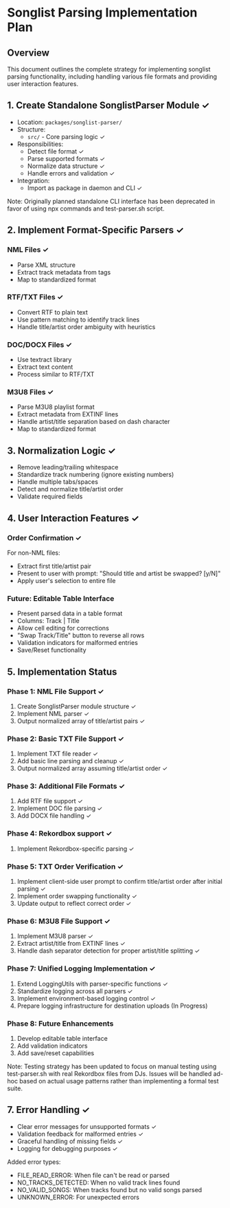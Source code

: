 # Songlist Parsing Implementation Plan

## Overview
This document outlines the complete strategy for implementing songlist parsing functionality, including handling various file formats and providing user interaction features.

## 1. Create Standalone SonglistParser Module ✓
- Location: `packages/songlist-parser/`
- Structure:
  - `src/` - Core parsing logic ✓
- Responsibilities:
  - Detect file format ✓
  - Parse supported formats ✓
  - Normalize data structure ✓
  - Handle errors and validation ✓
- Integration:
  - Import as package in daemon and CLI ✓

Note: Originally planned standalone CLI interface has been deprecated in favor of using npx commands and test-parser.sh script.

## 2. Implement Format-Specific Parsers ✓
### NML Files ✓
- Parse XML structure
- Extract track metadata from <ENTRY> tags
- Map to standardized format

### RTF/TXT Files ✓
- Convert RTF to plain text
- Use pattern matching to identify track lines
- Handle title/artist order ambiguity with heuristics

### DOC/DOCX Files ✓
- Use textract library
- Extract text content
- Process similar to RTF/TXT

### M3U8 Files ✓
- Parse M3U8 playlist format
- Extract metadata from EXTINF lines
- Handle artist/title separation based on dash character
- Map to standardized format

## 3. Normalization Logic ✓
- Remove leading/trailing whitespace
- Standardize track numbering (ignore existing numbers)
- Handle multiple tabs/spaces
- Detect and normalize title/artist order
- Validate required fields

## 4. User Interaction Features ✓
### Order Confirmation ✓
For non-NML files:
- Extract first title/artist pair
- Present to user with prompt:
  "Should title and artist be swapped? [y/N]"
- Apply user's selection to entire file

### Future: Editable Table Interface
- Present parsed data in a table format
- Columns: Track | Title
- Allow cell editing for corrections
- "Swap Track/Title" button to reverse all rows
- Validation indicators for malformed entries
- Save/Reset functionality

## 5. Implementation Status

### Phase 1: NML File Support ✓
1. Create SonglistParser module structure ✓
2. Implement NML parser ✓
3. Output normalized array of title/artist pairs ✓

### Phase 2: Basic TXT File Support ✓
1. Implement TXT file reader ✓
2. Add basic line parsing and cleanup ✓
3. Output normalized array assuming title/artist order ✓

### Phase 3: Additional File Formats ✓
1. Add RTF file support ✓
2. Implement DOC file parsing ✓
3. Add DOCX file handling ✓

### Phase 4: Rekordbox support ✓
1. Implement Rekordbox-specific parsing ✓

### Phase 5: TXT Order Verification ✓
1. Implement client-side user prompt to confirm title/artist order after initial parsing ✓
2. Implement order swapping functionality ✓
3. Update output to reflect correct order ✓

### Phase 6: M3U8 File Support ✓
1. Implement M3U8 parser ✓
2. Extract artist/title from EXTINF lines ✓
3. Handle dash separator detection for proper artist/title splitting ✓

### Phase 7: Unified Logging Implementation ✓
1. Extend LoggingUtils with parser-specific functions ✓
2. Standardize logging across all parsers ✓
3. Implement environment-based logging control ✓
4. Prepare logging infrastructure for destination uploads (In Progress)

### Phase 8: Future Enhancements
1. Develop editable table interface
2. Add validation indicators
3. Add save/reset capabilities

Note: Testing strategy has been updated to focus on manual testing using test-parser.sh with real Rekordbox files from DJs. Issues will be handled ad-hoc based on actual usage patterns rather than implementing a formal test suite.

## 7. Error Handling ✓
- Clear error messages for unsupported formats ✓
- Validation feedback for malformed entries ✓
- Graceful handling of missing fields ✓
- Logging for debugging purposes ✓

Added error types:
- FILE_READ_ERROR: When file can't be read or parsed
- NO_TRACKS_DETECTED: When no valid track lines found
- NO_VALID_SONGS: When tracks found but no valid songs parsed
- UNKNOWN_ERROR: For unexpected errors
